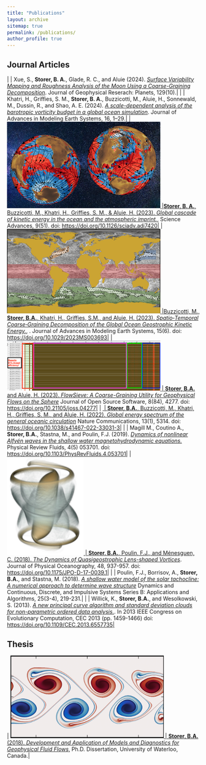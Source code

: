 ```yaml
---
title: "Publications"
layout: archive
sitemap: true
permalink: /publications/
author_profile: true
---
```


## Journal Articles

|  | Xue, S., **Storer, B. A.**, Glade, R. C., and Aluie (2024). [*Surface Variability Mapping and Roughness Analysis of the Moon Using a Coarse-Graining Decomposition*](https://doi.org/10.1029/2024JE008484). Journal of Geophysical Reserach: Planets, 129(10).|
|  | Khatri, H., Griffies, S. M., **Storer, B. A.**, Buzzicotti, M., Aluie, H., Sonnewald, M., Dussin, R., and Shao, A. E. (2024). [*A scale-dependent analysis of the barotropic vorticity budget in a global ocean simulation*](https://doi.org/10.1029/2023MS003813). Journal of Advances in Modeling Earth Systems, 16, 1–29.|
| <a href="/assets/images/SciAdv_2023_Globe.png"><img src="/assets/images/SciAdv_2023_Globe.png" width="400px" alt=""> |**Storer, B. A.**, Buzzicotti, M., Khatri, H., Griffies, S. M., & Aluie, H. (2023). [*Global cascade of kinetic energy in the ocean and the atmospheric imprint.*](https://doi.org/10.1126/sciadv.adi7420), Science Advances, 9(51). doi: https://doi.org/10.1126/sciadv.adi7420|
| <a href="/assets/images/JAMES_2023_Mask.png"><img src="/assets/images/JAMES_2023_Mask.png" width="400px" alt=""> |Buzzicotti, M., **Storer, B.A.**, Khatri, H., Griffies, S.M., and Aluie, H. (2023). [*Spatio‐Temporal Coarse‐Graining Decomposition of the Global Ocean Geostrophic Kinetic Energy.*](https://doi.org/10.1029/2023MS003693), . Journal of Advances in Modeling Earth Systems, 15(6). doi: https://doi.org/10.1029/2023MS003693|
| <a href="/assets/images/FlowSieveVTune.png"><img src="/assets/images/FlowSieveVTune.png" width="400px" alt=""> | **Storer, B.A.** and Aluie, H. (2023). [*FlowSieve: A Coarse-Graining Utility for Geophysical Flows on the Sphere*](https://doi.org/10.21105/joss.04277) Journal of Open Source Software, 8(84), 4277. doi: https://doi.org/10.21105/joss.04277|
| <a href="/assets/images/NatCommStreamlines.png"><img src="/assets/images/NatCommStreamlines.png" width="400px" alt=""> | **Storer, B.A.**, Buzzicotti, M., Khatri, H., Griffies, S. M., and Aluie, H. (2022). [*Global energy spectrum of the general oceanic circulation*](https://doi.org/10.1038/s41467-022-33031-3) Nature Communications, 13(1), 5314. doi: https://doi.org/10.1038/s41467-022-33031-3|
|  | Magill M., Coutino A., **Storer, B.A.**, Stastna, M., and Poulin, F.J. (2019). [*Dynamics of nonlinear Alfvén waves in the shallow water magnetohydrodynamic equations.*](https://doi.org/10.1103/PhysRevFluids.4.053701) Physical Review Fluids, 4(5) 053701. doi: https://doi.org/10.1103/PhysRevFluids.4.053701|
| <a href="/assets/images/LensVortex.jpg"><img src="/assets/images/LensVortex.jpg" width="200px" alt=""> | **Storer, B.A.**, Poulin, F.J., and Ménesguen, C. (2018). [*The Dynamics of Quasigeostrophic Lens-shaped Vortices*](https://doi.org/10.1175/JPO-D-17-0039.1). Journal of Physical Oceanography, 48, 937-957. doi: https://doi.org/10.1175/JPO-D-17-0039.1|
|  | Poulin, F.J., Borrisov, A., **Storer, B.A.**, and Stastna, M. (2018). [*A shallow water model of the solar tachocline: A numerical approach to determine wave structure*](https://online.watsci.org/abstract_pdf/2018v25/v25n3b-pdf/6.pdf) Dynamics and Continuous, Discrete, and Impulsive Systems Series B: Applications and Algorithms, 25(3-4), 219-231.|
|  | Willick, K., **Storer, B.A.**, and Wesolkowski, S. (2013). [*A new principal curve algorithm and standard deviation clouds for non-parametric ordered data analysis.*](https://doi.org/10.1109/CEC.2013.6557735). In 2013 IEEE Congress on Evolutionary Computation, CEC 2013 (pp. 1459-1466) doi: https://doi.org/10.1109/CEC.2013.6557735|

## Thesis

| <a href="/assets/images/QGJetDestabilize.png"><img src="/assets/images/QGJetDestabilize.png" width="400px" alt=""> | **Storer, B.A.** (2018).  [*Development and Application of Models and Diagnostics for Geophysical Fluid Flows*](https://uwspace.uwaterloo.ca/handle/10012/14320), Ph.D. Dissertation, University of Waterloo, Canada.|


